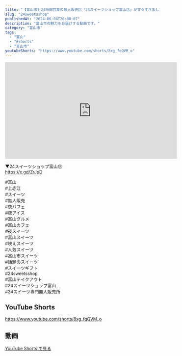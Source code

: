 ```yaml
---
title: "【富山市】24時間営業の無人販売店「24スイーツショップ富山店」が甘々すぎました #shorts"
slug: "24sweetsshop"
publishedAt: "2024-06-08T20:00:07"
description: "富山市の魅力をお届けする動画です。"
category: "富山市"
tags: 
  - "富山"
  - "#shorts"
  - "富山市"
youtubeShorts: "https://www.youtube.com/shorts/8xg_fqQVM_o"
---
```


<iframe width="560" height="315" src="https://www.youtube.com/embed/B5KvlJ2pg7Q" frameborder="0" allowfullscreen></iframe>

▼24スイーツショップ富山店<br />
https://x.gd/ZrJpD

#富山<br />
#上赤江<br />
#スイーツ<br />
#無人販売<br />
#夜パフェ<br />
#夜アイス<br />
#富山グルメ<br />
#富山カフェ<br />
#夜スイーツ<br />
#富山スイーツ<br />
#映えスイーツ<br />
#人気スイーツ<br />
#富山市スイーツ<br />
#話題のスイーツ<br />
#スイーツギフト<br />
#24sweetsshop<br />
#富山テイクアウト<br />
#24スイーツショップ富山<br />
#24スイーツ専門無人販売所

## YouTube Shorts

https://www.youtube.com/shorts/8xg_fqQVM_o

## 動画

[YouTube Shorts で見る](https://www.youtube.com/shorts/8xg_fqQVM_o)

